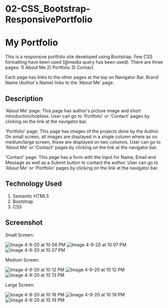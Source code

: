 # 02-CSS_Bootstrap-ResponsivePortfolio

# My Portfolio

This is a responsive portfolio site developed using Bootstrap. Few CSS formatting have been used (@media query has been used). There are three pages: 1) About Me  2) Portfolio  3) Contact. 

Each page has links to the other pages at the top on Navigator Bar. Brand Name (Author's Name) links to the 'About Me' page. 

## Description

'About Me' page: This page has author's picture image and short introduction/hobbies. User can go to 'Portfolio' or 'Contact' pages by clicking on the link at the navigator bar. 


'Portfolio' page: This page has images of the projects done by the Author. On small screen, all images are displayed in a single column where as on medium/large screen, those are displayed on two columns. User can go to 'About Me' or 'Contact' pages by clicking on the link at the navigator bar. 


'Contact' page: This page has a form with the input for Name, Email and Message as well as a Submit button to contact the author. User can go to 'About Me' or 'Portfolio' pages by clicking on the link at the navigator bar. 



## Technology Used
1. Semantic HTML5
2. Bootstrap
3. CSS


## Screenshot

Small Screen:

![Image 4-9-20 at 10 06 PM](https://user-images.githubusercontent.com/55207625/78964400-e0a48d00-7aae-11ea-9650-82b47189bad8.jpeg)
![Image 4-9-20 at 10 07 PM](https://user-images.githubusercontent.com/55207625/78964401-e26e5080-7aae-11ea-95cc-a189e8c0eb1a.jpeg)
![Image 4-9-20 at 10 07 PM](https://user-images.githubusercontent.com/55207625/78964407-e4381400-7aae-11ea-919b-5334ca67fb63.jpeg)

Medium Screen:

![Image 4-9-20 at 10 12 PM](https://user-images.githubusercontent.com/55207625/78964596-98399f00-7aaf-11ea-8a11-31a632f713aa.jpeg)
![Image 4-9-20 at 10 12 PM](https://user-images.githubusercontent.com/55207625/78964597-996acc00-7aaf-11ea-824c-0fdab4bca2b8.jpeg)
![Image 4-9-20 at 10 13 PM](https://user-images.githubusercontent.com/55207625/78964601-9bcd2600-7aaf-11ea-899d-45f285b417c6.jpeg)

Large Screen:


![Image 4-9-20 at 10 18 PM](https://user-images.githubusercontent.com/55207625/78964866-41809500-7ab0-11ea-8300-7f0b5cb0c5bb.jpeg)
![Image 4-9-20 at 10 19 PM](https://user-images.githubusercontent.com/55207625/78964869-43e2ef00-7ab0-11ea-8630-88e0e26a2ea1.jpeg)
![Image 4-9-20 at 10 19 PM](https://user-images.githubusercontent.com/55207625/78964872-45acb280-7ab0-11ea-9788-a44ed0ebf286.jpeg)
